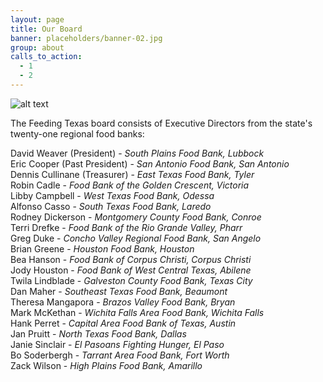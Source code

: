 ```yaml
---
layout: page
title: Our Board
banner: placeholders/banner-02.jpg
group: about
calls_to_action:
  - 1
  - 2
---
```

![alt text](https://s3-us-west-2.amazonaws.com/assets.feedingtexas.org/images/inline/Feeding_Texas_Board.jpg "The Feeding Texas Board")

The Feeding Texas board consists of Executive Directors from the state's twenty-one regional food banks:

David Weaver (President) - *South Plains Food Bank, Lubbock*   
Eric Cooper (Past President) - *San Antonio Food Bank, San Antonio*   
Dennis Cullinane (Treasurer) - *East Texas Food Bank, Tyler*   
Robin Cadle - *Food Bank of the Golden Crescent, Victoria*   
Libby Campbell - *West Texas Food Bank, Odessa*   
Alfonso Casso - *South Texas Food Bank, Laredo*   
Rodney Dickerson - *Montgomery County Food Bank, Conroe*   
Terri Drefke - *Food Bank of the Rio Grande Valley, Pharr*   
Greg Duke - *Concho Valley Regional Food Bank, San Angelo*   
Brian Greene - *Houston Food Bank, Houston*   
Bea Hanson - *Food Bank of Corpus Christi, Corpus Christi*   
Jody Houston - *Food Bank of West Central Texas, Abilene*   
Twila Lindblade - *Galveston County Food Bank, Texas City*   
Dan Maher - *Southeast Texas Food Bank, Beaumont*   
Theresa Mangapora - *Brazos Valley Food Bank, Bryan*   
Mark McKethan - *Wichita Falls Area Food Bank, Wichita Falls*   
Hank Perret - *Capital Area Food Bank of Texas, Austin*   
Jan Pruitt - *North Texas Food Bank, Dallas*   
Janie Sinclair - *El Pasoans Fighting Hunger, El Paso*   
Bo Soderbergh - *Tarrant Area Food Bank, Fort Worth*   
Zack Wilson - *High Plains Food Bank, Amarillo*
